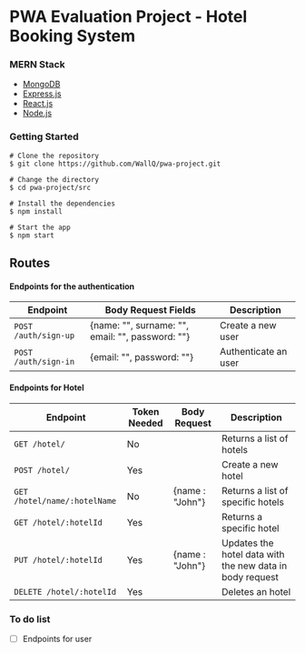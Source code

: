 # PWA Evaluation Project - Hotel Booking System

### MERN Stack

-   [MongoDB]
-   [Express.js]
-   [React.js]
-   [Node.js]

### Getting Started

```
# Clone the repository
$ git clone https://github.com/WallQ/pwa-project.git

# Change the directory
$ cd pwa-project/src

# Install the dependencies
$ npm install

# Start the app
$ npm start
```

## Routes

#### Endpoints for the authentication

| Endpoint             | Body Request Fields                              | Description          |
| -------------------- | ------------------------------------------------ | -------------------- |
| `POST /auth/sign-up` | {name: "", surname: "", email: "", password: ""} | Create a new user    |
| `POST /auth/sign-in` | {email: "", password: ""}                        | Authenticate an user |

#### Endpoints for Hotel

| Endpoint                     | Token Needed | Body Request    | Description                                              |
| ---------------------------- | ------------ | --------------- | -------------------------------------------------------- |
| `GET /hotel/`                | No           |                 | Returns a list of hotels                                 |
| `POST /hotel/`               | Yes          |                 | Create a new hotel                                       |
| `GET /hotel/name/:hotelName` | No           | {name : "John"} | Returns a list of specific hotels                        |
| `GET /hotel/:hotelId`        | Yes          |                 | Returns a specific hotel                                 |
| `PUT /hotel/:hotelId`        | Yes          | {name : "John"} | Updates the hotel data with the new data in body request |
| `DELETE /hotel/:hotelId`     | Yes          |                 | Deletes an hotel                                         |

### To do list

-   [ ] Endpoints for user

[mongodb]: https://www.mongodb.com/
[express.js]: https://expressjs.com/
[react.js]: https://reactjs.org/
[node.js]: https://nodejs.org/
